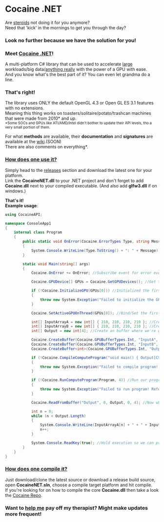 # Cocaine .NET
Are [steroids](https://github.com/subspecs/Steroids) not doing it for you anymore?<br>
Need that 'kick' in the mornings to get you through the day?

### Look no further because we have the solution for you!

### Meet <ins>**Cocaine .NET**</ins>!
A multi-platform C# library that can be used to accelerate <ins>large</ins> workloads/big data/<ins>anything really</ins> with the power of a GPU with ease. <br>
And you know what's the best part of it? You can even let grandma do a line.


### That's right!
The library uses ONLY the default OpenGL 4.3 or Open GL ES 3.1 features with no extensions.<br>
Meaning this thing works on toasters/solitaire/potato/trashcan machines that were made from 2010* and up.
<br>
<sub>*Some SOCs and GPUs like ATI/AMD/Intel didn't bother to update their API levels, tho a very small portion of them.</sub><br>

For what **methods** are available, their **documentation** and **signatures** are available at the [wiki]().(SOON)<br>
There are also comments on everything*.<br>

### <ins>How does one use it?</ins>
Simply head to the [releases](https://github.com/subspecs/CocaineNET/releases) section and download the latest one for your platform.<br>
Link the **CocaineNET.dll** to your .NET project and don't forget to add **Cocaine.dll** next to your compiled executable. (And also add **glfw3.dll** if on windows.)<br>

**That's it!**<br>
**Example usage**:
```C#
using CocaineAPI;

namespace ConsoleApp1
{
    internal class Program
    {
        public static void OnError(Cocaine.ErrorTypes Type, string Message)
        {
            System.Console.WriteLine(Type.ToString() + ": " + Message);
        }

        static void Main(string[] args)
        {
            Cocaine.OnError += OnError; //Subscribe event for error events.

            Cocaine.GPUDevice[] GPUs = Cocaine.GetGPUDevices(); //Get the currently detected GPUs on the running system. (Set 'Update' to true for a refreshed list.)

            if (!Cocaine.InitializeGPU(GPUs[0])) //Initialized the first detected GPU.
            {
                throw new System.Exception("Failed to initialize the GPU!");
            }

            Cocaine.SetActiveGPUOnThread(GPUs[0]); //Bind/Set the first detected GPU as the active gpu on the calling thread. Main thread in this case.

            int[] InputArrayA = new int[] { 210, 210, 210, 210 }; //Create a data buffer with some values.
            int[] InputArrayB = new int[] { 210, 210, 210, 210 }; //Create a data buffer with some values.
            int[] Output = new int[4]; //Create an buffer where we're going to store our work when its done.

            Cocaine.CreateBuffer(Cocaine.GPUBufferTypes.Int, "InputA", InputArrayA, 0, 4, Cocaine.GPUBufferOptimizations.GPUStatic); //Create a buffer on GPU VRAM memory and write InputArrayA to it.
            Cocaine.CreateBuffer(Cocaine.GPUBufferTypes.Int, "InputB", InputArrayB, 0, 4, Cocaine.GPUBufferOptimizations.GPUStatic); //Create a buffer on GPU VRAM memory and write InputArrayB to it.
            Cocaine.CreateBuffer<int>(Cocaine.GPUBufferTypes.Int, "Output", null, 0, 4, Cocaine.GPUBufferOptimizations.Read); //Create a buffer on GPU VRAM memory and don't write anything so that the GPU creates an empty/zero filled buffer.

            if (!Cocaine.CompileComputeProgram("void main() { Output[CSJobIndex] = InputA[CSJobIndex] + InputB[CSJobIndex]; }", out Cocaine.GPUProgram Program)) //Compile Shader code. (Note: CSJobIndex is a global variable for the current Process ID.)
            {
                throw new System.Exception("Failed to compile program! Refer to the error output.");
            }

            if (!Cocaine.RunComputeProgram(Program, 4)) //Run our program on our active GPU.
            {
                throw new System.Exception("Failed to run program! Refer to the error output.");
            }

            Cocaine.ReadFromBuffer("Output", 0, Output, 0, 4); //Now when the program is done, we read back the 'Output' buffer on the GPU where our finished work is stored.

            int n = 0;
            while (n < Output.Length)
            {
                System.Console.WriteLine(InputArrayA[n] + " + " + InputArrayB[n] + " = " + Output[n]); //Lets print out the results in 'Output'.
                n++;
            }

            System.Console.ReadKey(true); //Hold execution so we can preview our results.
        }
    }
}
```

### <ins>How does one compile it?</ins>
Just download/clone the latest source or download a release build source, open **CocaineNET.sln**, choose a compile target platform and hit compile.<br>
If you're looking for on how to compile the core **Cocaine.dll** then take a look the [Cocaine Repo](https://github.com/subspecs/Cocaine).

### **Want to [help me](https://www.patreon.com/subspecs) pay off my therapist? Might make updates more frequent!**


